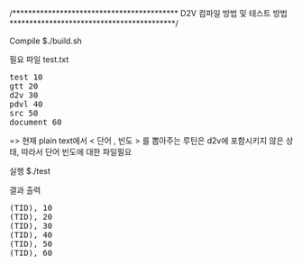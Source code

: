 /******************************************
      D2V 컴파일 방법 및 테스트 방법
******************************************/

Compile
$./build.sh

필요 파일
test.txt
<pre>
test 10
gtt 20
d2v 30
pdvl 40
src 50
document 60
</pre>

=>
현재 plain text에서 < 단어 , 빈도 > 를 뽑아주는 루틴은 d2v에 포함시키지 않은 상태,
따라서 단어 빈도에 대한 파일필요



실행
$./test

결과 출력
<pre>
(TID), 10
(TID), 20
(TID), 30
(TID), 40
(TID), 50
(TID), 60
</pre>




